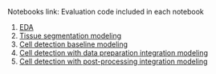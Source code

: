 Notebooks link:
Evaluation code included in each notebook

1. [EDA](https://colab.research.google.com/drive/1m-kak3zxljU7f_teOXn9Ym8xvA87zoMp?usp=sharing)
2. [Tissue segmentation modeling](https://colab.research.google.com/drive/1aORR7NOgO3AG5n2NkpTfmb29Jolki2nm?usp=sharing)
3. [Cell detection baseline modeling](https://colab.research.google.com/drive/1wQav2hZuTMQnYmtFMGXVLPhnnX6IPRs7?usp=sharing)
4. [Cell detection with data preparation integration modeling](https://colab.research.google.com/drive/1ulbA7q2YMUm19MQRq2cZT9q3gbT0sprO?usp=sharing)
5. [Cell detection with post-processing integration modeling](https://colab.research.google.com/drive/1EC8igZHOK9D5iidvuxPb2SrMJTayuEVQ?usp=sharing)

